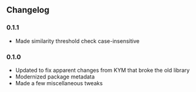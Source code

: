 ## Changelog

### 0.1.1

* Made similarity threshold check case-insensitive

### 0.1.0

* Updated to fix apparent changes from KYM that broke the old library
* Modernized package metadata
* Made a few miscellaneous tweaks
